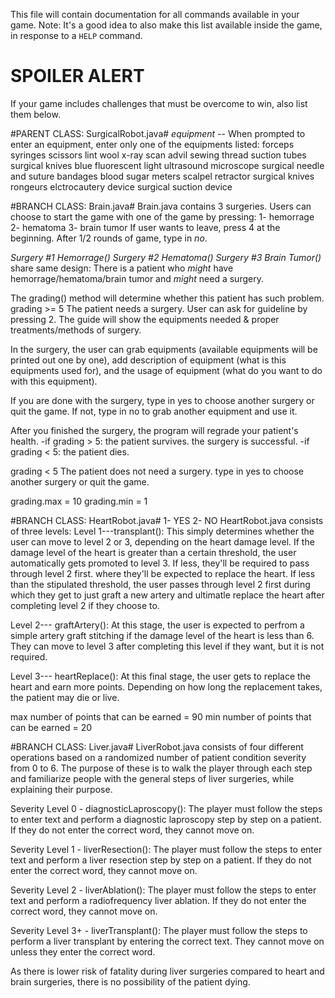 This file will contain documentation for all commands available in your game.
Note:  It's a good idea to also make this list available inside the game, in response to a `HELP` command.
# SPOILER ALERT
If your game includes challenges that must be overcome to win, also list them below.

#PARENT CLASS: SurgicalRobot.java#
*equipment* -- When prompted to enter an equipment, enter only one of the equipments listed:
forceps
syringes
scissors
lint
wool
x-ray scan
advil
sewing thread
suction tubes
surgical knives
blue fluorescent light
ultrasound
microscope
surgical needle and suture
bandages
blood sugar meters
scalpel
retractor
surgical knives
rongeurs
elctrocautery device
surgical suction device

#BRANCH CLASS: Brain.java#
Brain.java contains 3 surgeries. Users can choose to start the game with one of the game by pressing:
1- hemorrage
2- hematoma
3- brain tumor
If user wants to leave, press 4 at the beginning. After 1/2 rounds of game, type in *no*.

*Surgery #1 Hemorrage()*
*Surgery #2 Hematoma()*
*Surgery #3 Brain Tumor()* share same design:
There is a patient who *might* have hemorrage/hematoma/brain tumor and *might* need a surgery.

The grading() method will determine whether this patient has such problem. 
grading >= 5
The patient needs a surgery. User can ask for guideline by pressing 2. The guide will show the equipments needed & proper treatments/methods of surgery.

In the surgery, the user can grab equipments  (available equipments will be printed out one by one), add description of equipment (what is this equipments used for), and the usage of equipment (what do you want to do with this equipment).

If you are done with the surgery, type in yes to choose another surgery or quit the game. If not, type in no to grab another equipment and use it.

After you finished the surgery, the program will regrade your patient's health.
-if grading > 5: the patient survives. the surgery is successful.
-if grading < 5: the patient dies.

grading < 5
The patient does not need a surgery. type in yes to choose another surgery or quit the game.

grading.max = 10
grading.min = 1

#BRANCH CLASS: HeartRobot.java#
1- YES
2- NO
HeartRobot.java consists of three levels:
Level 1---transplant(): This simply determines whether the user can move to level 2 or 3, depending on the heart damage level. If the damage level of the heart is greater than a certain threshold, the user automatically gets promoted to level 3. If less, they'll be required to pass through level 2 first. where they'll be expected to replace the heart. If less than the stipulated threshold, the user passes through level 2 first during which they get to just graft a new artery and ultimatle replace the heart after completing level 2 if they choose to.

Level 2--- graftArtery(): At this stage, the user is expected to perfrom a simple artery graft stitching if the damage level of the heart is less than 6. They can move to level 3 after completing this level if they want, but it is not required.

Level 3--- heartReplace(): At this final stage, the user gets to replace the heart and earn more points. Depending on how long the replacement takes, the patient may die or live.

max number of points that can be earned = 90
min number of points that can be earned = 20

#BRANCH CLASS: Liver.java#
LiverRobot.java consists of four different operations based on a randomized number of patient condition severity from 0 to 6. The purpose of these is to walk the player through each step and familiarize people with the general steps of liver surgeries, while explaining their purpose.

Severity Level 0 - diagnosticLaproscopy(): The player must follow the steps to enter text and perform a diagnostic laproscopy step by step on a patient. If they do not enter the correct word, they cannot move on.

Severity Level 1 - liverResection(): The player must follow the steps to enter text and perform a liver resection step by step on a patient. If they do not enter the correct word, they cannot move on.

Severity Level 2 - liverAblation(): The player must follow the steps to enter text and perform a radiofrequency liver ablation. If they do not enter the correct word, they cannot move on.

Severity Level 3+ - liverTransplant(): The player must follow the steps to perform a liver transplant by entering the correct text. They cannot move on unless they enter the correct word.

As there is lower risk of fatality during liver surgeries compared to heart and brain surgeries, there is no possibility of the patient dying.
